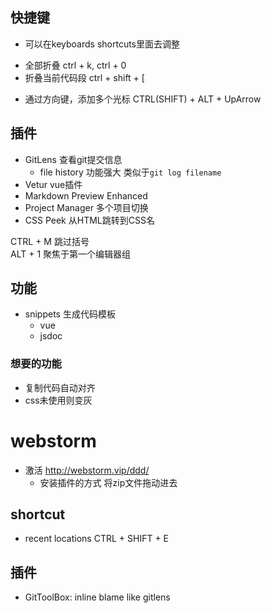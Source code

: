 ## 快捷键
+ 可以在keyboards shortcuts里面去调整
- 全部折叠 ctrl + k, ctrl + 0
- 折叠当前代码段 ctrl + shift + [
+ 通过方向键，添加多个光标 CTRL(SHIFT) + ALT + UpArrow    




## 插件
+ GitLens 查看git提交信息
	+ file history 功能强大 类似于`git log filename`
+ Vetur vue插件
+ Markdown Preview Enhanced
+ Project Manager 多个项目切换
+ CSS Peek 从HTML跳转到CSS名

CTRL + M        	跳过括号             
ALT + 1     		聚焦于第一个编辑器组  

## 功能
- snippets 生成代码模板
	- vue
	- jsdoc

### 想要的功能
- 复制代码自动对齐
- css未使用则变灰

# webstorm
+ 激活 http://webstorm.vip/ddd/
  + 安装插件的方式 将zip文件拖动进去
## shortcut
  + recent locations  CTRL + SHIFT + E
## 插件
+ GitToolBox:  inline blame like gitlens 
